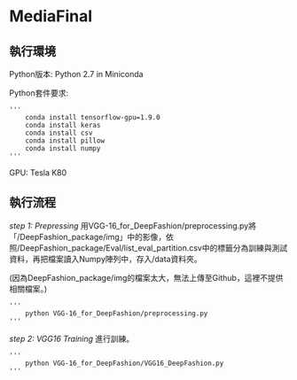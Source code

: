 # MediaFinal

**執行環境**
---------------------------------------------

Python版本: Python 2.7 in Miniconda

Python套件要求:

	'''
		conda install tensorflow-gpu=1.9.0
		conda install keras
		conda install csv
		conda install pillow
		conda install numpy
	'''
GPU: Tesla K80

**執行流程**
---------------------------------------------

*step 1: Prepressing*
用VGG-16_for_DeepFashion/preprocessing.py將「/DeepFashion_package/img」中的影像，依照/DeepFashion_package/Eval/list_eval_partition.csv中的標籤分為訓練與測試資料，再把檔案讀入Numpy陣列中，存入/data資料夾。

(因為DeepFashion_package/img的檔案太大，無法上傳至Github，這裡不提供相關檔案。)

	'''
		python VGG-16_for_DeepFashion/preprocessing.py
	'''

*step 2: VGG16 Training*
進行訓練。

	'''
		python VGG-16_for_DeepFashion/VGG16_DeepFashion.py
	'''